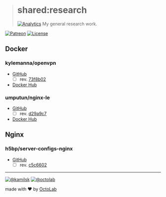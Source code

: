 > # shared:research
> [![Analytics](https://ga-beacon.appspot.com/UA-109817251-4/shared/research:readme?pixel)](https://github.com/kamilsk/shared/tree/research)
> My general research work.

[![Patreon](https://img.shields.io/badge/patreon-donate-orange.svg)](https://www.patreon.com/octolab)
[![License](https://img.shields.io/badge/license-MIT-blue.svg)](LICENSE)

## Docker

### kylemanna/openvpn

- [GitHub](https://github.com/kylemanna/docker-openvpn)
  - [ ] rev. [73f8b02](https://github.com/kylemanna/docker-openvpn/tree/73f8b02)
- [Docker Hub](https://hub.docker.com/r/kylemanna/openvpn/)

### umputun/nginx-le

- [GitHub](https://github.com/umputun/nginx-le)
  - [ ] rev. [d29a9c7](https://github.com/umputun/nginx-le/tree/d29a9c7)
- [Docker Hub](https://hub.docker.com/r/umputun/nginx-le/)

## Nginx

### h5bp/server-configs-nginx

- [GitHub](https://github.com/h5bp/server-configs-nginx)
  - [ ] rev. [c5c6602](https://github.com/h5bp/server-configs-nginx/tree/c5c6602)

---

[![@kamilsk](https://img.shields.io/badge/author-%40kamilsk-blue.svg)](https://twitter.com/ikamilsk)
[![@octolab](https://img.shields.io/badge/sponsor-%40octolab-blue.svg)](https://twitter.com/octolab_inc)

made with ❤️ by [OctoLab](https://www.octolab.org/)
